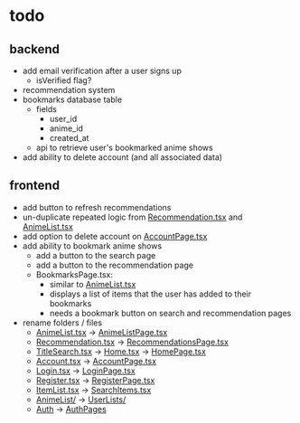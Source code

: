 # todo

## backend

- add email verification after a user signs up
  - isVerified flag?
- recommendation system
- bookmarks database table
  - fields
    - user_id
    - anime_id
    - created_at
  - api to retrieve user's bookmarked anime shows
- add ability to delete account (and all associated data)

## frontend

- add button to refresh recommendations
- un-duplicate repeated logic from [Recommendation.tsx](frontend/components/Recommendation.tsx) and [AnimeList.tsx](frontend/components/AnimeList.tsx)
- add option to delete account on [AccountPage.tsx](frontend/components/AccountPage.tsx)
- add ability to bookmark anime shows
  - add a button to the search page
  - add a button to the recommendation page
  - BookmarksPage.tsx:
    - similar to [AnimeList.tsx](frontend/components/AnimeList.tsx)
    - displays a list of items that the user has added to their bookmarks
    - needs a bookmark button on search and recommendation pages
- rename folders / files
  - [AnimeList.tsx](frontend/components/AnimeList.tsx) -> [AnimeListPage.tsx](frontend/components/AnimeListPage.tsx)
  - [Recommendation.tsx](frontend/components/Recommendation.tsx) -> [RecommendationsPage.tsx](frontend/components/RecommendationsPage.tsx)
  - [TitleSearch.tsx](frontend/components/Search/TitleSearch.tsx) -> [Home.tsx](frontend/components/Home.tsx) -> [HomePage.tsx](frontend/components/HomePage.tsx)
  - [Account.tsx](frontend/components/Account.tsx) -> [AccountPage.tsx](frontend/components/AccountPage.tsx)
  - [Login.tsx](frontend/components/Login.tsx) -> [LoginPage.tsx](frontend/components/LoginPage.tsx)
  - [Register.tsx](frontend/components/Register.tsx) -> [RegisterPage.tsx](frontend/components/RegisterPage.tsx)
  - [ItemList.tsx](frontend/components/ItemList.tsx) -> [SearchItems.tsx](frontend/components/SearchItems.tsx)
  - [AnimeList/](frontend/components/AnimeList) -> [UserLists/](frontend/components/UserLists)
  - [Auth](frontend/components/Auth) -> [AuthPages](frontend/components/AuthPages)
